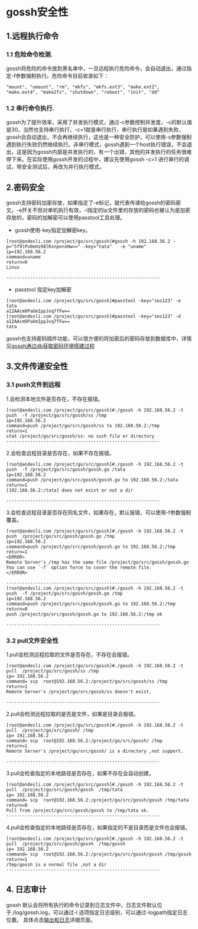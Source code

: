 # gossh安全性

## 1.远程执行命令

### 1.1 危险命令检测.

gossh将危险的命令放到黑名单中，一旦远程执行危险命令，会自动退出，通过指定-f参数强制执行。危险命令目前收录如下：

```
"mount", "umount", "rm", "mkfs", "mkfs.ext3", "make.ext2", "make.ext4", "make2fs", "shutdown", "reboot", "init", "dd"
```

### 1.2 串行命令执行.

gossh为了提升效率，采用了并发执行模式，通过-c参数控制并发度，-c的默认值是30，当然也支持串行执行，-c=1就是串行执行，串行执行是如果遇到失败，gossh会自动退出，不会再继续执行，这也是一种安全防护，可以使用-s参数强制遇到执行失败仍然继续执行。非串行模式，gossh遇到一个host执行错误，不会退出，这是因为gossh内部是并发执行的，有一个出错，其他的并发执行的任务很难停下来。在实际使用gossh开发的过程中，建议先使用gossh -c=1 进行串行的调试，带安全测试后，再改为并行执行模式。

## 2.密码安全

gossh支持密码加密存放，如果指定了-e标记，就代表传递给gossh的密码密文。-e开关不但对单机执行有效，-i指定的ip文件里的存放的密码也被认为是加密存放的，密码的加解密可以使用passtool工具处理。

- gossh使用-key指定加解密key。

```
[root@andesli.com /project/go/src/gossh]#gossh -h 192.168.56.2 -p="5f9lPu0eHz98lRsnpo+oHw==" -key="tata"   -e "uname"
ip=192.168.56.2
command=uname
return=0
Linux

----------------------------------------------------------
```
- passtool 指定key加解密

```
[root@andesli.com /project/go/src/gossh]#passtool -key="sos123" -e tata                       
a12AAcm9PaUmIppJvq7fFw==
[root@andesli.com /project/go/src/gossh]#passtool -key="sos123" -d a12AAcm9PaUmIppJvq7fFw==
tata

```

gossh也支持密码插件功能，可以很方便的将加密后的密码存放到数据库中，详情见[gossh通过db获取密码环境搭建过程](https://github.com/andesli/gossh/blob/master/docs/use_mysql_db.md)

## 3.文件传递安全性

### 3.1 push文件到远程

1.会检测本地文件是否存在，不存在报错。

```
[root@andesli.com /project/go/src/gossh]#./gossh -h 192.168.56.2 -t push  -f /project/go/src/gossh/ss /tmp
ip=192.168.56.2
command=push /project/go/src/gossh/ss to 192.168.56.2:/tmp
return=1
stat /project/go/src/gossh/ss: no such file or directory
----------------------------------------------------------
```
2.会检查远程目录是否存在，如果不存在报错。

```
[root@andesli.com /project/go/src/gossh]#./gossh -h 192.168.56.2 -t push  -f /project/go/src/gossh/gossh.go /tata
ip=192.168.56.2
command=push /project/go/src/gossh/gossh.go to 192.168.56.2:/tata
return=1
[192.168.56.2:/tata] does not exist or not a dir

----------------------------------------------------------
```
3.会检查远程目录是否存在同名文件，如果存在，默认报错，可以使用-f参数强制覆盖。

```
[root@andesli.com /project/go/src/gossh]#./gossh -h 192.168.56.2 -t push  /project/go/src/gossh/gossh.go /tmp  
ip=192.168.56.2
command=push /project/go/src/gossh/gossh.go to 192.168.56.2:/tmp
return=1
<ERROR>
Remote Server's /tmp has the same file /project/go/src/gossh/gossh.go
You can use `-f` option force to cover the remote file.
</ERROR>

----------------------------------------------------------
[root@andesli.com /project/go/src/gossh]#./gossh -h 192.168.56.2 -t push  -f /project/go/src/gossh/gossh.go /tmp
ip=192.168.56.2
command=push /project/go/src/gossh/gossh.go to 192.168.56.2:/tmp
return=0
push /project/go/src/gossh/gossh.go to 192.168.56.2:/tmp ok

----------------------------------------------------------
```
### 3.2 pull文件安全性

1.pull会检测远程拉取的文件是否存在，不存在会报错。

```
[root@andesli.com /project/go/src/gossh]#./gossh -h 192.168.56.2 -t pull  /project/go/src/gossh/ss /tmp        
ip= 192.168.56.2
command= scp  root@192.168.56.2:/project/go/src/gossh/ss /tmp
return=1
Remote Server's /project/go/src/gossh/ss doesn't exist.

----------------------------------------------------------
```

2.pull会检测远程拉取的是否是文件，如果是目录会报错。

```
[root@andesli.com /project/go/src/gossh]#./gossh -h 192.168.56.2 -t pull  /project/go/src/gossh/ /tmp  
ip= 192.168.56.2
command= scp  root@192.168.56.2:/project/go/src/gossh/ /tmp
return=1
Remote Server's /project/go/src/gossh/ is a directory ,not support.

----------------------------------------------------------
```

3.pull会检查指定的本地路径是否存在，如果不存在会自动创建。

```
[root@andesli.com /project/go/src/gossh]#./gossh -h 192.168.56.2 -t pull  /project/go/src/gossh/gossh  /tmp/tata
ip= 192.168.56.2
command= scp  root@192.168.56.2:/project/go/src/gossh/gossh /tmp/tata
return=0
Pull from /project/go/src/gossh/gossh to /tmp/tata ok.
----------------------------------------------------------
```

4.pull会检查指定的本地路径是否存在，如果指定的不是目录而是文件也会报错。

```
[root@andesli.com /project/go/src/gossh]#./gossh -h 192.168.56.2 -t pull  /project/go/src/gossh/gossh  /tmp/gossh
ip= 192.168.56.2
command= scp  root@192.168.56.2:/project/go/src/gossh/gossh /tmp/gossh
return=1
/tmp/gossh is a normal file ,not a dir
----------------------------------------------------------
```
## 4. 日志审计

gossh 默认会将所有执行的命令记录到日志文件中，日志文件默认位于./log/gossh.log。可以通过-l 选项指定日志级别，可以通过-logpath指定日志位置。 具体点击[输出和日志](https://github.com/andesli/gossh/blob/master/docs/output_format.md)详细页面。


